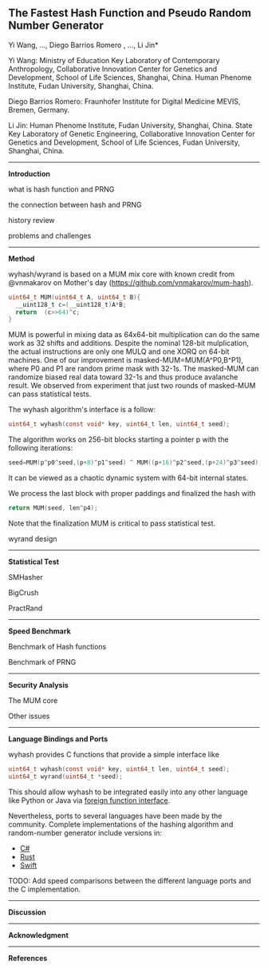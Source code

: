 The Fastest Hash Function and Pseudo Random Number Generator
----
Yi Wang, ..., Diego Barrios Romero , ..., Li Jin*

Yi Wang: Ministry of Education Key Laboratory of Contemporary Anthropology, Collaborative Innovation Center for Genetics and Development, School of Life Sciences, Shanghai, China. Human Phenome Institute, Fudan University, Shanghai, China.

Diego Barrios Romero: Fraunhofer Institute for Digital Medicine MEVIS, Bremen, Germany.

Li Jin: Human Phenome Institute, Fudan University, Shanghai, China. State Key Laboratory of Genetic Engineering, Collaborative Innovation Center for Genetics and Development, School of Life Sciences, Fudan University, Shanghai, China.

----------------------------------------
**Introduction**

what is hash function and PRNG

the connection between hash and PRNG

history review

problems and challenges

----------------------------------------

**Method**

wyhash/wyrand is based on a MUM mix core with known credit from @vnmakarov on Mother's day (https://github.com/vnmakarov/mum-hash).
```C
uint64_t MUM(uint64_t A, uint64_t B){
  __uint128_t c=(__uint128_t)A*B;
  return  (c>>64)^c;
}
```
MUM is powerful in mixing data as 64x64-bit multiplication can do the same work as 32 shifts and additions. Despite the nominal 128-bit mulplication, the actual instructions are only one MULQ and one XORQ on 64-bit machines. One of our improvement is masked-MUM=MUM(A^P0,B^P1), where P0 and P1 are random prime mask with 32-1s. The masked-MUM can randomize biased real data toward 32-1s and thus produce avalanche result. We observed from experiment that just two rounds of masked-MUM can pass statistical tests.

The wyhash algorithm's interface is a follow:

```C
uint64_t wyhash(const void* key, uint64_t len, uint64_t seed);
```
The algorithm works on 256-bit blocks starting a pointer p with the following iterations:

```C
seed=MUM(p^p0^seed,(p+8)^p1^seed) ^ MUM((p+16)^p2^seed,(p+24)^p3^seed);
```

It can be viewed as a chaotic dynamic system with 64-bit internal states.

We process the last block with proper paddings and finalized the hash with

```C
return MUM(seed, len^p4);
```

Note that the finalization MUM is critical to pass statistical test.


wyrand design

----------------------------------------

**Statistical Test**

SMHasher

BigCrush

PractRand

----------------------------------------

**Speed Benchmark**

Benchmark of Hash functions

Benchmark of PRNG

----------------------------------------

**Security Analysis**

The MUM core

Other issues

----------------------------------------

**Language Bindings and Ports**

wyhash provides C functions that provide a simple interface like
```C
uint64_t wyhash(const void* key, uint64_t len, uint64_t seed);
uint64_t wyrand(uint64_t *seed);
```

This should allow wyhash to be integrated easily into any other language like Python or Java via [foreign function interface](https://en.wikipedia.org/wiki/Foreign_function_interface).

Nevertheless, ports to several languages have been made by the community. Complete implementations of the hashing algorithm and random-number generator include versions in:
- [C#](https://github.com/cocowalla/wyhash-dotnet)
- [Rust](https://github.com/eldruin/wyhash-rs)
- [Swift](https://github.com/lemire/SwiftWyhash)

TODO: Add speed comparisons between the different language ports and the C implementation.

----------------------------------------

**Discussion**

----------------------------------------

**Acknowledgment**

----------------------------------------

**References**
